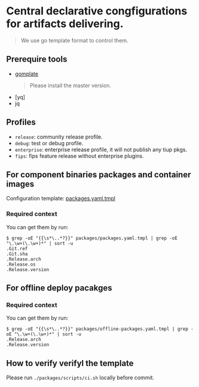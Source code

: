 Central declarative congfigurations for artifacts delivering. 
===

> We use go template format to control them.

## Prerequire tools

- [gomplate](https://github.com/hairyhenderson/gomplate) 
  > Please install the master version. 
- [yq]
- jq

## Profiles

- `release`: community release profile.
- `debug`: test or debug profile.
- `enterprise`: enterprise release profile, it will not publish any tiup pkgs.
- `fips`: fips feature release without enterprise plugins.

## For component binaries packages and container images

Configuration template: [packages.yaml.tmpl](./packages.yaml.tmpl)

### Required context

You can get them by run:
```console
$ grep -oE "{{\s*\..*?}}" packages/packages.yaml.tmpl | grep -oE "\.\w+(\.\w+)*" | sort -u
.Git.ref
.Git.sha
.Release.arch
.Release.os
.Release.version
```

## For offline deploy pacakges

### Required context

You can get them by run:
```console
$ grep -oE "{{\s*\..*?}}" packages/offline-packages.yaml.tmpl | grep -oE "\.\w+(\.\w+)*" | sort -u
.Release.arch
.Release.version
```

## How to verify verifyl the template

Please run `./packages/scripts/ci.sh` locally before commit.
